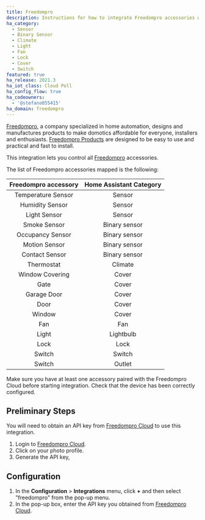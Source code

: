 ```yaml
---
title: Freedompro
description: Instructions for how to integrate Freedompro accessories within Home Assistant.
ha_category:
  - Sensor
  - Binary Sensor
  - Climate
  - Light
  - Fan
  - Lock
  - Cover
  - Switch
featured: true
ha_release: 2021.3
ha_iot_class: Cloud Poll
ha_config_flow: true
ha_codeowners:
  - '@stefano055415'
ha_domain: freedompro
---
```



[Freedompro](https://freedompro.eu/), a company specialized in home automation, designs and manufactures products to make domotics affordable for everyone, installers and enthusiasts. [Freedompro Products](https://freedompro.eu/collections/easykon) are designed to be easy to use and practical and fast to install.

This integration lets you control all [Freedompro](https://freedompro.eu/) accessories.

The list of Freedompro accessories mapped is the following:

| Freedompro accessory | Home Assistant Category |
|:--------------------:|:-----------------------:|
| Temperature Sensor   |        Sensor           |
| Humidity Sensor      |        Sensor           |
| Light Sensor         |        Sensor           |
| Smoke Sensor         |    Binary sensor        |
| Occupancy Sensor     |    Binary sensor        |
| Motion Sensor        |    Binary sensor        |
| Contact Sensor       |    Binary sensor        |
| Thermostat           |        Climate          |
| Window Covering      |        Cover            |
| Gate                 |        Cover            |
| Garage Door          |        Cover            |
| Door                 |        Cover            |
| Window               |        Cover            |
| Fan                  |        Fan              |
| Light                |        Lightbulb        |
| Lock                 |        Lock             |
| Switch               |        Switch           |
| Switch               |        Outlet           |

<div class='note'>
Make sure you have at least one accessory paired with the Freedompro Cloud before starting integration.
Check that the device has been correctly configured.  
</div>

## Preliminary Steps

You will need to obtain an API key from [Freedompro Cloud](https://home.freedompro.eu/) to use this integration.

1. Login to [Freedompro Cloud](https://home.freedompro.eu/).
2. Click on your photo profile.
3. Generate the API key,



## Configuration

1. In the **Configuration** > **Integrations** menu, click **+** and then select "freedompro" from the pop-up menu.
2. In the pop-up box, enter the API key you obtained from [Freedompro Cloud](https://home.freedompro.eu/).
